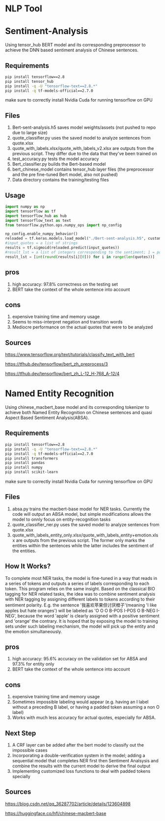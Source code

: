 # NLP Tool
# Sentiment-Analysis

Using tensor_hub BERT model and its corresponding preprocessor to achieve the DNN based sentiment analysis of Chinese sentences.

## Requirements

```bash
pip install tensorflow==2.8
pip install tensor_hub
pip install -q -U "tensorflow-text==2.8.*"
pip install -q tf-models-official==2.7.0
```
make sure to correctly install Nvidia Cuda for running tensorflow on GPU

## Files
1. Bert-sent-analysis.h5 saves model weights/assets (not pushed to repo due to large size)
2. quote_classifier.py uses the saved model to analyze sentences from quote.xlsx 
3. quote_with_labels.xlsx/quote_with_labels_v2.xlsx are outputs from the previous script. They differ due to the data that they've been trained on
4. test_accuracy.py tests the model accuracy
5. Bert_classifier.py builds the Bert-based model
6. bert_chinese_model contains tensor_hub layer files (the preprocessor and the pre fine-tuned Bert model, also not pushed)
7. Data directory contains the training/testing files
## Usage

```python
import numpy as np
import tensorflow as tf
import tensorflow_hub as hub
import tensorflow_text as text
from tensorflow.python.ops.numpy_ops import np_config

np_config.enable_numpy_behavior()
reloaded = tf.keras.models.load_model("./Bert-sent-analysis.h5", custom_objects={'KerasLayer': hub.KerasLayer})
#input_quotes = a list of strings
results = tf.sigmoid(reloaded.predict(input_quotes))
#result_lst = a list of integers corresponding to the sentiment; 1 = positive, 0 = negative
result_lst = [int(round(results[i][0])) for i in range(len(quotes))]
```
## pros
1. high accuracy: 97.8% correctness on the testing set
2. BERT take the context of the whole sentence into account
## cons
1. expensive training time and memory usage
2. Seems to miss-interpret negation and transition words
3. Mediocre performance on the actual quotes that were to be analyzed
## Sources
https://www.tensorflow.org/text/tutorials/classify_text_with_bert

https://tfhub.dev/tensorflow/bert_zh_preprocess/3

https://tfhub.dev/tensorflow/bert_zh_L-12_H-768_A-12/4

# Named Entity Recognition

Using chinese_macbert_base model and its corresponding tokenizer to achieve both Named Entity Recognition on Chinese sentences and quasi Aspect Based Sentiment Analysis(ABSA).

## Requirements

```bash
pip install tensorflow==2.8
pip install -q -U "tensorflow-text==2.8.*"
pip install -q tf-models-official==2.7.0
pip install transformers
pip install pandas
pip install numpy
pip install scikit-learn
```
make sure to correctly install Nvidia Cuda for running tensorflow on GPU

## Files
1. absa.py trains the macbert-base model for NER tasks. Currently the code will output an ABSA model, but simple modifications allows the model to onnly focus on entity-recognition tasks
2. quote_classifier_ner.py uses the saved model to analyze sentences from quote.xlsx 
3. quote_with_labels_entity_only.xlsx/quote_with_labels_entity+emotion.xlsx are outputs from the previous script. The former only marks the entities within the sentences while the latter includes the sentiment of the entities.

## How It Works?

To complete most NER tasks, the model is fine-tuned in a way that reads in a series of tokens and outputs a series of labels corresponding to each token.
This program relies on the same insight. Based on the classical BIO tagging for NER related tasks, the idea was to combine sentiment analysis with NER tagging by assigning different labels to tokens according to their sentiment polarity. E.g. the sentence '我喜欢苹果但讨厌橙子'(meaning 'I like apples but hate oranges') will be labeled as 'O O O B-POS I-POS O B-NEG I-NEG', because the word 'apple' is clearly assigned with a positive sentiment and 'orange' the contrary. It is hoped that by exposing the model to training sets under such labeling mechanism, the model will pick up the entity and the emotion simultaneously. 

## pros
1. high accuracy: 95.6% accuracy on the validation set for ABSA and 97.3% for entity only
2. BERT take the context of the whole sentence into account
## cons
1. expensive training time and memory usage
2. Sometimes impossible labeling would appear (e.g. having an I label without a preceding B label, or having a padded token assuming a non O label)
3. Works with much less accuracy for actual quotes, especially for ABSA.
## Next Step
1. A CRF layer can be added after the bert model to classify out the impossible cases
2. Incorporating a double-verification system in the model; adding a sequential model that completes NER first then Sentiment Analsysis and combine the results with the current model to derive the final output
3. Implementing customized loss functions to deal with padded tokens specially

## Sources
https://blog.csdn.net/qq_36287702/article/details/123604898

https://huggingface.co/hfl/chinese-macbert-base


